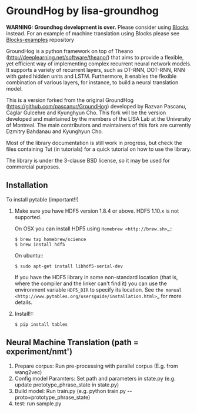 GroundHog by lisa-groundhog
===========================

**WARNING: Groundhog development is over.** Please consider using 
[Blocks](https://github.com/mila-udem/blocks) instead. For an example of machine translation using Blocks please see [Blocks-examples](https://github.com/mila-udem/blocks-examples) repository

GroundHog is a python framework on top of Theano
(http://deeplearning.net/software/theano/) that aims to provide a flexible, yet
efficient way of implementing complex recurrent neural network models. It
supports a variety of recurrent layers, such as DT-RNN, DOT-RNN, RNN with gated
hidden units and LSTM. Furthermore, it enables the flexible combination of
various layers, for instance, to build a neural translation model.

This is a version forked from the original GroundHog
(https://github.com/pascanur/GroundHog) developed by Razvan Pascanu, Caglar
Gulcehre and Kyunghyun Cho. This fork will be the version developed and
maintained by the members of the LISA Lab at the University of Montreal. The
main contributors and maintainers of this fork are currently Dzmitry Bahdanau
and Kyunghyun Cho.

Most of the library documentation is still work in progress, but check the files
containing Tut (in tutorials) for a quick tutorial on how to use the library.

The library is under the 3-clause BSD license, so it may be used for commercial
purposes. 


Installation
------------
To install pytable (important!!)

1. Make sure you have HDF5 version 1.8.4 or above. HDF5 1.10.x is not
supported.

   On OSX you can install HDF5 using `Homebrew <http://brew.sh>`_::

       $ brew tap homebrew/science
       $ brew install hdf5

   On ubuntu::

       $ sudo apt-get install libhdf5-serial-dev

   If you have the HDF5 library in some non-standard location (that
   is, where the compiler and the linker can't find it) you can use
   the environment variable `HDF5_DIR` to specify its location. See
   `the manual
   <http://www.pytables.org/usersguide/installation.html>`_ for more
   details.

4. Install!::

       $ pip install tables




Neural Machine Translation (path = experiment/nmt')
--------------------------

 1. Prepare corpus: Run pre-processing with parallel corpus (E.g. from wang2vec)
 2. Config model Paramters: Set path and parameters in state.py (e.g. update prototype_phrase_state in state.py)
 3. Build model: Run train.py (e.g. python train.py --proto=prototype_phrase_state)
 4. test: run sample.py

